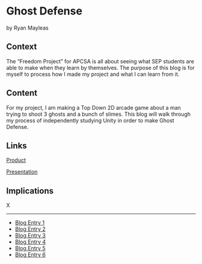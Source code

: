 # Ghost Defense
by Ryan Mayleas

## Context
The “Freedom Project” for APCSA is all about seeing what SEP students are able to make when they learn by themselves. The purpose of this blog is for myself to process how I made my project and what I can learn from it.

## Content
For my project, I am making a Top Down 2D arcade game about a man trying to shoot 3 ghosts and a bunch of slimes. This blog will walk through my process of independently studying Unity in order to make Ghost Defense.

## Links

[Product](https://play.unity.com/mg/other/ghostdefense)

[Presentation](https://docs.google.com/presentation/d/10MkFg05DY8_5VrbilbVmgm5n8c9Hg96iZy5cKpSI68Y/edit?usp=sharing)

## Implications
X

---

* [Blog Entry 1](entries/entry01.md)
* [Blog Entry 2](entries/entry02.md)
* [Blog Entry 3](entries/entry03.md)
* [Blog Entry 4](entries/entry04.md)
* [Blog Entry 5](entries/entry05.md)
* [Blog Entry 6](entries/entry06.md)
